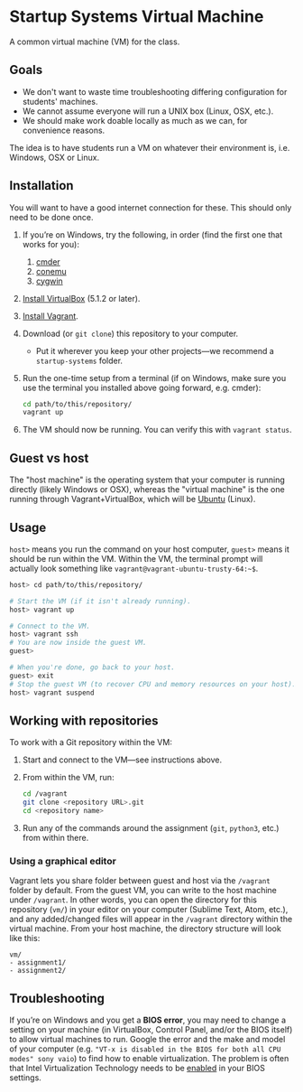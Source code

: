# Startup Systems Virtual Machine

A common virtual machine (VM) for the class.

## Goals

* We don't want to waste time troubleshooting differing configuration for students' machines.
* We cannot assume everyone will run a UNIX box (Linux, OSX, etc.).
* We should make work doable locally as much as we can, for convenience reasons.

The idea is to have students run a VM on whatever their environment is, i.e. Windows, OSX or Linux.

## Installation

You will want to have a good internet connection for these. This should only need to be done once.

1. If you’re on Windows, try the following, in order (find the first one that works for you):
    1. [cmder](http://cmder.net/)
    1. [conemu](https://conemu.github.io/)
    1. [cygwin](https://cygwin.com/)
1. [Install VirtualBox](https://www.virtualbox.org/wiki/Downloads) (5.1.2 or later).
1. [Install Vagrant](https://www.vagrantup.com/downloads.html).
1. Download (or `git clone`) this repository to your computer.
    * Put it wherever you keep your other projects—we recommend a `startup-systems` folder.
1. Run the one-time setup from a terminal (if on Windows, make sure you use the terminal you installed above going forward, e.g. cmder):

    ```bash
    cd path/to/this/repository/
    vagrant up
    ```

1. The VM should now be running. You can verify this with `vagrant status`.

## Guest vs host

The "host machine" is the operating system that your computer is running directly (likely Windows or OSX), whereas the "virtual machine" is the one running through Vagrant+VirtualBox, which will be [Ubuntu](http://www.ubuntu.com/desktop) (Linux).

## Usage

`host>` means you run the command on your host computer, `guest>` means it should be run within the VM. Within the VM, the terminal prompt will actually look something like `vagrant@vagrant-ubuntu-trusty-64:~$`.

```bash
host> cd path/to/this/repository/

# Start the VM (if it isn't already running).
host> vagrant up

# Connect to the VM.
host> vagrant ssh
# You are now inside the guest VM.
guest>

# When you're done, go back to your host.
guest> exit
# Stop the guest VM (to recover CPU and memory resources on your host).
host> vagrant suspend
```

## Working with repositories

To work with a Git repository within the VM:

1. Start and connect to the VM—see instructions above.
1. From within the VM, run:

    ```bash
    cd /vagrant
    git clone <repository URL>.git
    cd <repository name>
    ```

1. Run any of the commands around the assignment (`git`, `python3`, etc.) from within there.

### Using a graphical editor

Vagrant lets you share folder between guest and host via the `/vagrant` folder by default. From the guest VM, you can write to the host machine under `/vagrant`. In other words, you can open the directory for this repository (`vm/`) in your editor on your computer (Sublime Text, Atom, etc.), and any added/changed files will appear in the `/vagrant` directory within the virtual machine. From your host machine, the directory structure will look like this:

```
vm/
- assignment1/
- assignment2/
```

## Troubleshooting

If you’re on Windows and you get a **BIOS error**, you may need to change a setting on your machine (in VirtualBox, Control Panel, and/or the BIOS itself) to allow virtual machines to run. Google the error and the make and model of your computer (e.g. `"VT-x is disabled in the BIOS for both all CPU modes" sony vaio`) to find how to enable virtualization. The problem is often that Intel Virtualization Technology needs to be [enabled](http://www.howtogeek.com/213795/how-to-enable-intel-vt-x-in-your-computers-bios-or-uefi-firmware/) in your BIOS settings.
